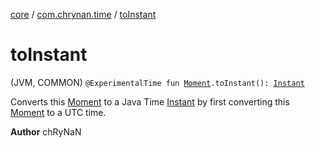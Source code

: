 [core](../index.md) / [com.chrynan.time](index.md) / [toInstant](./to-instant.md)

# toInstant

(JVM, COMMON) `@ExperimentalTime fun `[`Moment`](-moment/index.md)`.toInstant(): `[`Instant`](https://docs.oracle.com/javase/8/docs/api/java/time/Instant.html)

Converts this [Moment](-moment/index.md) to a Java Time [Instant](https://docs.oracle.com/javase/8/docs/api/java/time/Instant.html) by first converting this [Moment](-moment/index.md) to a UTC time.

**Author**
chRyNaN

